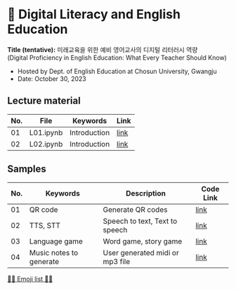 # 🌱 Digital Literacy and English Education
**Title (tentative):**
미래교육을 위한 예비 영어교사의 디지털 리터러시 역량   
(Digital Proficiency in English Education: What Every Teacher Should Know)


- Hosted by Dept. of English Education at Chosun University, Gwangju
- Date: October 30, 2023

## Lecture material

|No.|File|Keywords|Link|
|--|--|--|--|
|01|L01.ipynb|Introduction|[link](https://github.com/MK316/workshops/blob/main/2023CSU/CU_lecture01.ipynb)|
|02|L02.ipynb|Introduction|[link](https://github.com/MK316/workshops/blob/main/2023CSU/CU_lecture02.ipynb)|

## Samples

|No.|Keywords|Description|Code Link|
|--|--|--|--|
|01|QR code|Generate QR codes|[link]()|
|02|TTS, STT|Speech to text, Text to speech|[link]()|
|03|Language game|Word game, story game|[link]()|
|04|Music notes to generate|User generated midi or mp3 file|[link](https://github.com/MK316/workshops/blob/main/2023CSU/Melody.ipynb)|

[💜💙 Emoji list 💙💜](https://gist.github.com/rxaviers/7360908)


